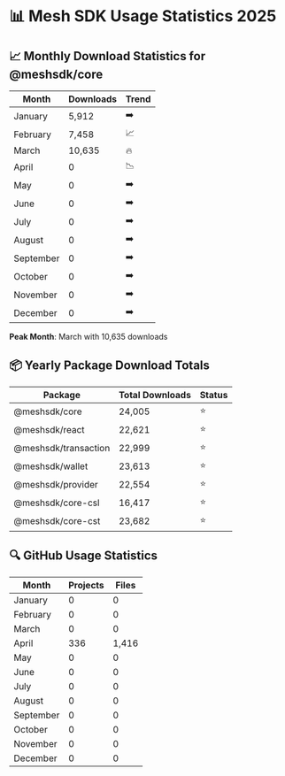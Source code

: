 # 📊 Mesh SDK Usage Statistics 2025

## 📈 Monthly Download Statistics for @meshsdk/core

| Month | Downloads | Trend |
|-------|-----------|-------|
| January | 5,912 | ➡️ |
| February | 7,458 | 📈 |
| March | 10,635 | 🔥 |
| April | 0 | 📉 |
| May | 0 | ➡️ |
| June | 0 | ➡️ |
| July | 0 | ➡️ |
| August | 0 | ➡️ |
| September | 0 | ➡️ |
| October | 0 | ➡️ |
| November | 0 | ➡️ |
| December | 0 | ➡️ |

**Peak Month**: March with 10,635 downloads

## 📦 Yearly Package Download Totals

| Package | Total Downloads | Status |
|---------|----------------|---------|
| @meshsdk/core | 24,005 | ⭐ |
| @meshsdk/react | 22,621 | ⭐ |
| @meshsdk/transaction | 22,999 | ⭐ |
| @meshsdk/wallet | 23,613 | ⭐ |
| @meshsdk/provider | 22,554 | ⭐ |
| @meshsdk/core-csl | 16,417 | ⭐ |
| @meshsdk/core-cst | 23,682 | ⭐ |

## 🔍 GitHub Usage Statistics

| Month | Projects | Files |
|-------|----------|-------|
| January | 0 | 0 |
| February | 0 | 0 |
| March | 0 | 0 |
| April | 336 | 1,416 |
| May | 0 | 0 |
| June | 0 | 0 |
| July | 0 | 0 |
| August | 0 | 0 |
| September | 0 | 0 |
| October | 0 | 0 |
| November | 0 | 0 |
| December | 0 | 0 |